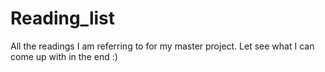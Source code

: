 # Reading_list
All the readings I am referring to for my master project. Let see what I can come up with in the end :)
